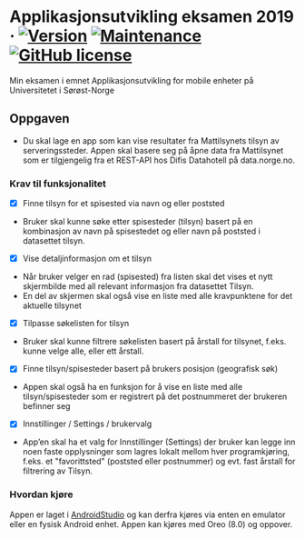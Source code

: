 # Applikasjonsutvikling eksamen 2019 · [![Version](https://img.shields.io/badge/Version-1.1-Green.svg)](https://shields.io/) [![Maintenance](https://img.shields.io/badge/Maintained%3F-no-red.svg)](https://GitHub.com/Naereen/StrapDown.js/graphs/commit-activity) [![GitHub license](https://img.shields.io/github/license/Naereen/StrapDown.js.svg)](https://github.com/Naereen/StrapDown.js/blob/master/LICENSE)
Min eksamen i emnet Applikasjonsutvikling for mobile enheter på Universitetet i Sørøst-Norge
## Oppgaven
- Du skal lage en app som kan vise resultater fra Mattilsynets tilsyn av serveringssteder. Appen skal
basere seg på åpne data fra Mattilsynet som er tilgjengelig fra et REST-API hos Difis Datahotell på
data.norge.no.
### Krav til funksjonalitet
- [x] Finne tilsyn for et spisested via navn og eller poststed
- Bruker skal kunne søke etter spisesteder (tilsyn) basert på en kombinasjon av navn på spisestedet og
eller navn på poststed i datasettet tilsyn. 
- [x] Vise detaljinformasjon om et tilsyn
- Når bruker velger en rad (spisested) fra listen skal det vises et nytt skjermbilde med all relevant
informasjon fra datasettet Tilsyn.
- En del av skjermen skal også vise en liste
med alle kravpunktene for det aktuelle tilsynet
- [x] Tilpasse søkelisten for tilsyn
- Bruker skal kunne filtrere søkelisten basert på årstall for tilsynet, f.eks. kunne velge alle, eller ett
årstall.
- [x] Finne tilsyn/spisesteder basert på brukers posisjon (geografisk søk)
- Appen skal også ha en funksjon for å vise en liste med alle tilsyn/spisesteder som er registrert på det
postnummeret der brukeren befinner seg
- [x] Innstillinger / Settings / brukervalg
- App’en skal ha et valg for Innstillinger (Settings) der bruker kan legge inn noen faste opplysninger
som lagres lokalt mellom hver programkjøring, f.eks. et "favorittsted" (poststed eller postnummer) og
evt. fast årstall for filtrering av Tilsyn.

### Hvordan kjøre
Appen er laget i [AndroidStudio](https://developer.android.com/studio) og kan derfra kjøres via enten en emulator eller en fysisk Android enhet. Appen kan kjøres med Oreo (8.0) og oppover.
